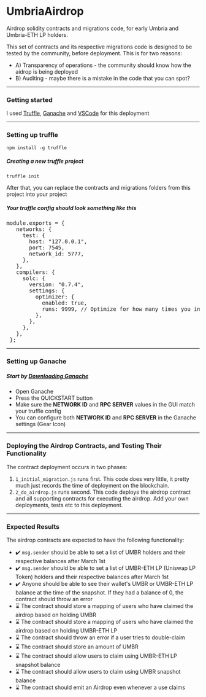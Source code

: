 # UmbriaAirdrop
Airdrop solidity contracts and migrations code, for early Umbria and Umbria-ETH LP holders.

This set of contracts and its respective migrations code is designed to be tested by the community, before deployment. This is for two reasons:

<ul>
   <li>A) Transparency of operations - the community should know how the aidrop is being deployed</li>
   <li>B) Auditing - maybe there is a mistake in the code that you can spot?</li>
</ul>
<hr>
<h3>Getting started</h3>
<p>I used <a href="https://www.trufflesuite.com/docs/truffle/getting-started/installation">Truffle</a>, <a href="https://www.trufflesuite.com/docs/ganache/quickstart">Ganache</a> and <a href="https://code.visualstudio.com/">VSCode</a> for this deployment</p>
<hr>
<h3>Setting up truffle</h3>
<code>npm install -g truffle</code>
<br>
<h5>Creating a new truffle project</h5>
<code>truffle init</code>
<br>
<p>After that, you can replace the contracts and migrations folders from this project into your project</p>
<h5>Your truffle config should look something like this</h5>
<pre>
module.exports = {
   networks: {
     test: {
       host: "127.0.0.1",
       port: 7545,
       network_id: 5777,
     },    
   },
   compilers: {
     solc: {
       version: "0.7.4",
       settings: {
         optimizer: {
           enabled: true,
           runs: 9999, // Optimize for how many times you intend to run the code
         },
       },
     },
   },
 };
</pre>
<hr>
<h3>Setting up Ganache</h3>
<h5>Start by <a href="https://www.trufflesuite.com/docs/ganache/quickstart">Downloading Ganache</a></h5>
<ul>
   <li>Open Ganache</li>
   <li>Press the QUICKSTART button</li>
   <li>Make sure the <b>NETWORK ID</b> and <b>RPC SERVER</b> values in the GUI match your truffle config</li>
   <li>You can configure both <b>NETWORK ID</b> and <b>RPC SERVER</b> in the Ganache settings (Gear Icon) </li>
</ul>
<hr>
<h3>Deploying the Airdrop Contracts, and Testing Their Functionality</h3>
<p>The contract deployment occurs in two phases:</p>
<ol>
  <li><code>1_initial_migration.js</code> runs first. This code does very little, it pretty much just records the time of deployment on the blockchain.</li>
  <li><code>2_do_airdrop.js</code> runs second. This code deploys the airdrop contract and all supporting contracts for executing the airdrop. Add your own deployments, tests etc to this deployment.</li>
</ol>
<hr>
<h3>Expected Results</h3>
The airdrop contracts are expected to have the following functionality:
<ul>
   <li>✔️ <code>msg.sender</code> should be able to set a list of UMBR holders and their respective balances after March 1st</li>
   <li>✔️ <code>msg.sender</code> should be able to set a list of UMBR-ETH LP (Uniswap LP Token) holders and their respective balances after March 1st</li>
   <li>✔️ Anyone should be able to see their wallet's UMBR or UMBR-ETH LP balance at the time of the snapshot. If they had a balance of 0, the contract should throw an error</li>
   <li>⌛ The contract should store a mapping of users who have claimed the airdrop based on holding UMBR</li>
   <li>⌛ The contract should store a mapping of users who have claimed the airdrop based on holding UMBR-ETH LP</li>
   <li>⌛ The contract should throw an error if a user tries to double-claim</li>
   <li>⌛ The contract should store an amount of UMBR</li>
   <li>⌛ The contract should allow users to claim using UMBR-ETH LP snapshot balance</li>
   <li>⌛ The contract should allow users to claim using UMBR snapshot balance</li>
   <li>⌛ The contract should emit an Airdrop even whenever a use claims</li>
</ul>
